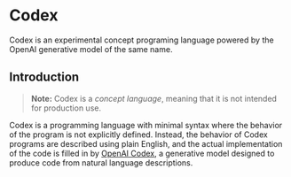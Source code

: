 # Codex

Codex is an experimental concept programing language powered by the OpenAI generative model of the same name.

## Introduction

> **Note:** Codex is a *concept language*, meaning that it is not intended for production use.

Codex is a programming language with minimal syntax where the behavior of the program is not explicitly defined. Instead, the behavior of Codex programs are described using plain English, and the actual implementation of the code is filled in by [OpenAI Codex](https://openai.com/blog/openai-codex/), a generative model designed to produce code from natural language descriptions.
